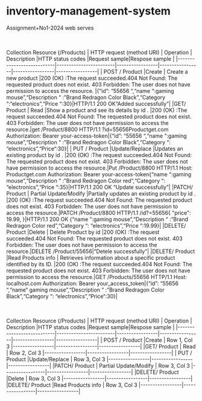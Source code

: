 # inventory-management-system
Assignment+No1-2024 web serves

<br><br>
Collection Resource (/Products)
| HTTP request (method URI) | Operation              | Description     |HTTP status codes |Request sample|Respose sample |
|---------------------------|------------------------|-----------------|-----------------|-----------------|-----------------|
| POST / Product            |Create                  | Create a new product   |200 (OK) :The request succeeded.404 Not Found: The requested product does not exist. 403 Forbidden: The user does not have permission to access the resource. |{“id”: “55656 “,“name “:gaming mouse”,“Description “ :”Brand Redragon Color Black”,“Category “:“electronics”,“Price “:30}|HTTP/1.1 200 OK“Added successfully”|
|GET/ Product               | Read                   |Show a product and see its details by id .   |200 (OK) :The request succeeded.404 Not Found: The requested product does not exist. 403 Forbidden: The user does not have permission to access the resource.|get /Product/8800 HTTP/1.1 ?id=55656Productget.com Authorization: Bearer your-access-token|{“id”: “55656 “,“name “:gaming mouse”,“Description “ :”Brand Redragon Color Black”,“Category “: “electronics”,“Price“:30}|
| PUT / Product             |Update/Replace          |Updates an existing product by id .    |200 (OK) :The request succeeded.404 Not Found: The requested product does not exist. 403 Forbidden: The user does not have permission to access the resource.|Put /Product/8800 HTTP/1.1 Host: Productget.com Authorization: Bearer your-access-token{“name “:gaming mouse”,“Description “ :”Brand Redragon Color red”,“Category “: “electronics”,“Price “:35}|HTTP/1.1 200 OK “Update successfully”|
|PATCH/ Product             | Partial Update/Modify  |Partially updates an existing product by id .   |200 (OK) :The request succeeded.404 Not Found: The requested product does not exist. 403 Forbidden: The user does not have permission to access the resource.|PATCH /Product/8800 HTTP/1.1 /id?=55656{ "price": 19.99, }|HTTP/1.1 200 OK {“name “:gaming mouse”,“Description “ :”Brand Redragon Color red”,“Category “: “electronics”,“Price “:19.99}|
|DELETE/ Product            |Delete                  | Delete Product by id    |200 (OK) :The request succeeded.404 Not Found: The requested product does not exist. 403 Forbidden: The user does not have permission to access the resource.|DELETE /Product/55656|“Detele successfully”|
|DELETE/ Product            |Read Products info       | Retrieves information about a specific product identified by its ID.   |200 (OK) :The request succeeded.404 Not Found: The requested product does not exist. 403 Forbidden: The user does not have permission to access the resource.|GET /Products/55656 HTTP/1.1 Host: localhost.com Authorization: Bearer your_access_token|{“id”: “55656 “,“name“ gaming mouse”,“Description “ :”Brand Redragon Color Black”,“Category “: “electronics”,“Price“:30}| 






<br><br>
Collection Resource (/Products)
| HTTP request (method URI) | Operation              | Description     |HTTP status codes |Request sample|Respose sample |
|---------------------------|------------------------|-----------------|-----------------|-----------------|-----------------|
| POST / Product            |Create                  | Row 1, Col 3    |-----------------|-----------------|-----------------|
|GET/ Product               | Read                   | Row 2, Col 3    |-----------------|-----------------|-----------------|
| PUT / Product             |Update/Replace          | Row 3, Col 3    |-----------------|-----------------|-----------------|
|PATCH/ Product             | Partial Update/Modify  | Row 3, Col 3    |-----------------|-----------------|-----------------|
|DELETE/ Product            |Delete                  | Row 3, Col 3    |-----------------|-----------------|-----------------|
|DELETE/ Product            |Read Products info       | Row 3, Col 3    |-----------------|-----------------|-----------------|


